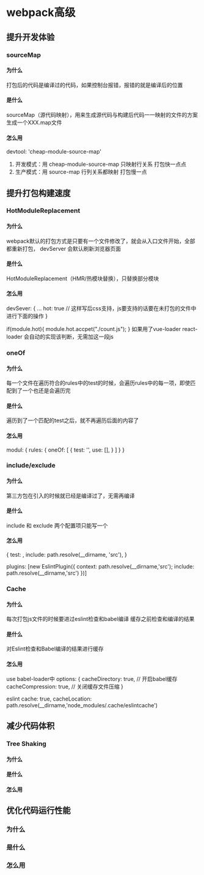 # webpack高级
## 提升开发体验
### sourceMap
#### 为什么
打包后的代码是编译过的代码，如果控制台报错，报错的就是编译后的位置
#### 是什么
sourceMap（源代码映射），用来生成源代码与构建后代码一一映射的文件的方案
生成一个XXX.map文件
#### 怎么用
devtool: 'cheap-module-source-map'
1. 开发模式：用 cheap-module-source-map
   只映射行关系 打包快一点点
2. 生产模式：用 source-map
   行列关系都映射 打包慢一点

## 提升打包构建速度
### HotModuleReplacement
#### 为什么
webpack默认的打包方式是只要有一个文件修改了，就会从入口文件开始，全部都重新打包，
devServer 会默认刷新浏览器页面
#### 是什么
HotModuleReplacement（HMR/热模块替换），只替换部分模块
#### 怎么用
devSever: {
  ...
  hot: true // 这样写后css支持，js要支持的话要在未打包的文件中进行下面的操作
}

if(module.hot){
  module.hot.accpet("./count.js");
}
如果用了vue-loader react-loader 会自动的实现该判断，无需加这一段js

### oneOf
#### 为什么
每一个文件在遍历符合的rules中的test的时候，会遍历rules中的每一项，即使匹配到了一个也还是会遍历完
#### 是什么
遍历到了一个匹配的test之后，就不再遍历后面的内容了
#### 怎么用
modul: {
  rules: {
    oneOf: [
      {
        test: '',
        use: [],
      }
    ]
  }
}

### include/exclude
#### 为什么
第三方包在引入的时候就已经是编译过了，无需再编译
#### 是什么
include 和 exclude 两个配置项只能写一个
#### 怎么用
{
  test: ,
  include: path.resolve(__dirname, 'src'),
}

plugins: [new EslintPlugin({
  context: path.resolve(__dirname,'src');
  include: path.resolve(__dirname,'src')
})]

### Cache
#### 为什么
每次打包js文件的时候要进过eslint检查和babel编译
缓存之前检查和编译的结果
#### 是什么
对Eslint检查和Babel编译的结果进行缓存
#### 怎么用

use babel-loader中
options: {
  cacheDirectory: true, // 开启babel缓存
  cacheCompression: true, // 关闭缓存文件压缩
}

eslint
cache: true,
cacheLocation: path.resolve(__dirname,'node_modules/.cache/eslintcache')

## 减少代码体积
### Tree Shaking
#### 为什么
#### 是什么
#### 怎么用
## 优化代码运行性能
### 为什么
### 是什么
### 怎么用